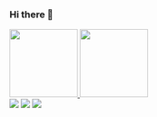 ### Hi there 👋

<div>
<a href="https://github.com/seu-usuário-aqui">
<img height="120em" src="https://github-readme-stats.vercel.app/api/top-langs/?username=lgbarros&layout=compact&langs_count=7&theme=dracula"/>
<img height="120em" src="https://github-readme-stats.vercel.app/api?username=lgbarros&show_icons=true&theme=dracula&include_all_commits=true&count_private=true"/>
</div>

<div>
<a href="https://instagram.com/lgbarross" target="_blank"><img src="https://img.shields.io/badge/-Instagram-%23E4405F?style=for-the-badge&logo=instagram&logoColor=white" target="_blank"></a>
<a href = "mailto:lucasg.barros.94@gmail.com"><img src="https://img.shields.io/badge/Gmail-D14836?style=for-the-badge&logo=gmail&logoColor=white" target="_blank"></a>
<a href="https://www.linkedin.com/in/lucas-gabriel-almeida-barros-7b504417b/ target="_blank"><img src="https://img.shields.io/badge/-LinkedIn-%230077B5?style=for-the-badge&logo=linkedin&logoColor=white" target="_blank"></a>   
</div>
